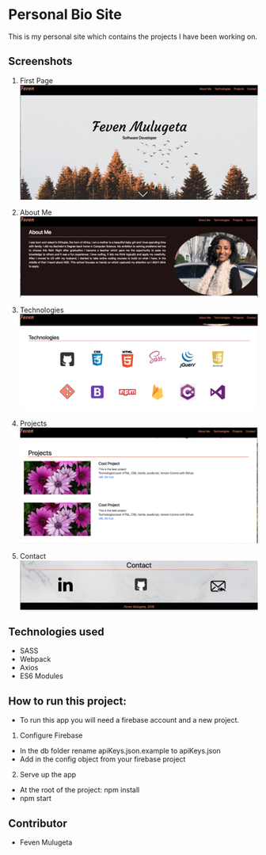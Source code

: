# Personal Bio Site
This is my personal site which contains the projects I have been working on. 
## Screenshots

1. First Page
![main page](./image/personal-site.png)

2. About Me
![main page](./image/personal-site2.png)

3. Technologies
![main page](./image/personal-site3.png)

4. Projects 
![main page](./image/personal-site4.png)

5. Contact 
![main page](./image/contact.png)




## Technologies used 
* SASS
* Webpack
* Axios
* ES6 Modules


## How to run this project:

* To run this app you will need a firebase account and a new project.

1. Configure Firebase
* In the db folder rename apiKeys.json.example to apiKeys.json
* Add in the config object from your firebase project
2. Serve up the app
* At the root of the project: npm install
* npm start
## Contributor
* Feven Mulugeta



